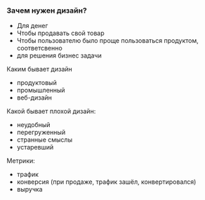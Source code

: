 ### Зачем нужен дизайн? 
- Для денег
- Чтобы продавать свой товар
- Чтобы пользователю было проще пользоваться продуктом, соответсвенно 
- для решения бизнес задачи 

Каким бывает дизайн
- продуктовый
- промышленный
- веб-дизайн

Какой бывает плохой дизайн:
- неудобный 
- перегруженный
- странные смыслы 
- устаревший


Метрики: 
- трафик
- конверсия (при продаже, трафик зашёл, конвертировался)
- выручка



